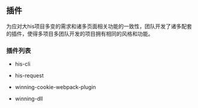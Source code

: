 ## 插件
为应对大his项目多变的需求和诸多页面相关功能的一致性，团队开发了诸多配套的插件，使得多项目多团队开发的项目拥有相同的风格和功能。

### 插件列表

- his-cli

- his-request

- winning-cookie-webpack-plugin

- winning-dll
